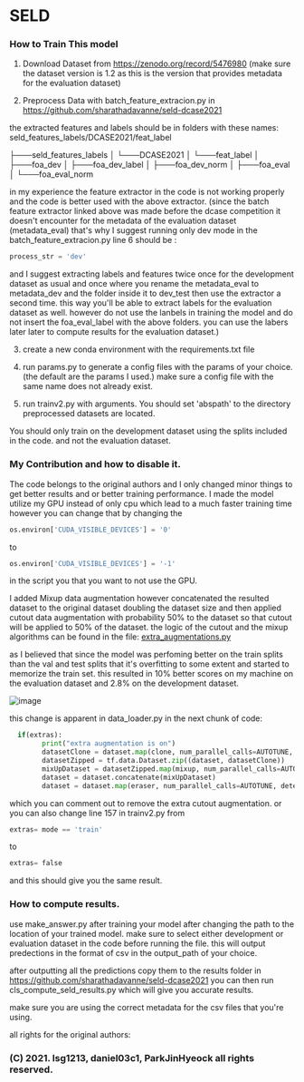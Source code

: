 # SELD


### How to Train This model

1. Download Dataset from https://zenodo.org/record/5476980 
(make sure the dataset version is 1.2 as this is the version that provides metadata for the evaluation dataset)

2. Preprocess Data with batch_feature_extracion.py in https://github.com/sharathadavanne/seld-dcase2021

the extracted features and labels should be in folders with these names:
seld_features_labels/DCASE2021/feat_label

├───seld_features_labels
│   └───DCASE2021
│       └───feat_label
│           ├───foa_dev
│           ├───foa_dev_label
│           ├───foa_dev_norm
│           ├───foa_eval
│           └───foa_eval_norm


in my experience the feature extractor in the code is not working properly and the code is better used with the above extractor.
(since the batch feature extractor linked above was made before the dcase competition it doesn't encounter for the metadata of the evaluation dataset 
(metadata_eval) that's why I suggest running only dev mode in the batch_feature_extracion.py line 6 should be :

```python
process_str = 'dev'
```

and I suggest extracting labels and features twice once for the development dataset as usual
and once where you rename the metadata_eval to metadata_dev and the folder inside it to dev_test
then use the extractor a second time. this way you'll be able to extract labels for the evaluation dataset as well.
however do not use the lanbels in training the model and do not insert the foa_eval_label with the above folders. 
you can use the labers later later to compute results for the evaluation dataset.)

3. create a new conda environment with the requirements.txt file

4. run params.py to generate a config files with the params of your choice. (the default are the params I used.) make sure a config file with the same name does not already exist.

5. run trainv2.py with arguments. You should set 'abspath' to the directory preprocessed datasets are located.

You should only train on the development dataset using the splits included in the code. and not the evaluation dataset. 

### My Contribution and how to disable it.
The code belongs to the original authors and I only changed minor things to get better results and or better training performance.
I made the model utilize my GPU instead of only cpu which lead to a much faster training time 
however you can change that by changing the 
```python
os.environ['CUDA_VISIBLE_DEVICES'] = '0'
```
to 
```python
os.environ['CUDA_VISIBLE_DEVICES'] = '-1'
```

in the script you that you want to not use the GPU.

I added Mixup data augmentation however concatenated the resulted dataset to the original dataset doubling the dataset size and then
applied cutout data augmentation with probability 50% to the dataset so that cutout will be applied to 50% of the dataset.
the logic of the cutout and the mixup algorithms can be found in the file:
[extra_augmentations.py](https://github.com/Abdelrahman-7gab/SELD/blob/main/extra_augmentations.py)

as I believed that since the model was perfoming better on the train splits 
than the val and test splits that it's overfitting to some extent and started to memorize the train set.
this resulted in 10% better scores on my machine on the evaluation dataset and 2.8% on the development dataset.

![image](https://user-images.githubusercontent.com/63824808/172370656-e9d51e2b-9cc7-4d1e-a34f-f8356978a947.png)


this change is apparent in data_loader.py in the next chunk of code:
        
```python
  if(extras):
        print("extra augmentation is on")
        datasetClone = dataset.map(clone, num_parallel_calls=AUTOTUNE, deterministic=deterministic).shuffle(buffer_size=1200)
        datasetZipped = tf.data.Dataset.zip((dataset, datasetClone))
        mixUpDataset = datasetZipped.map(mixup, num_parallel_calls=AUTOTUNE, deterministic=deterministic)
        dataset = dataset.concatenate(mixUpDataset)
        dataset = dataset.map(eraser, num_parallel_calls=AUTOTUNE, deterministic=deterministic)
```
        
which you can comment out to remove the extra cutout augmentation.
or you can also change line 157 in trainv2.py from 
```python
extras= mode == 'train'
```
to
```python
extras= false
```

and this should give you the same result.

### How to compute results.
use make_answer.py after training your model after changing the path to the location of your trained model.
make sure to select either development or evaluation dataset in the code before running the file.
this will output predections in the format of csv in the output_path of your choice.

after outputting all the predictions copy them to the results folder in https://github.com/sharathadavanne/seld-dcase2021
you can then run cls_compute_seld_results.py which will give you accurate results.

make sure you are using the correct metadata for the csv files that you're using. 

all rights for the original authors:
### (C) 2021. lsg1213, daniel03c1, ParkJinHyeock all rights reserved.
